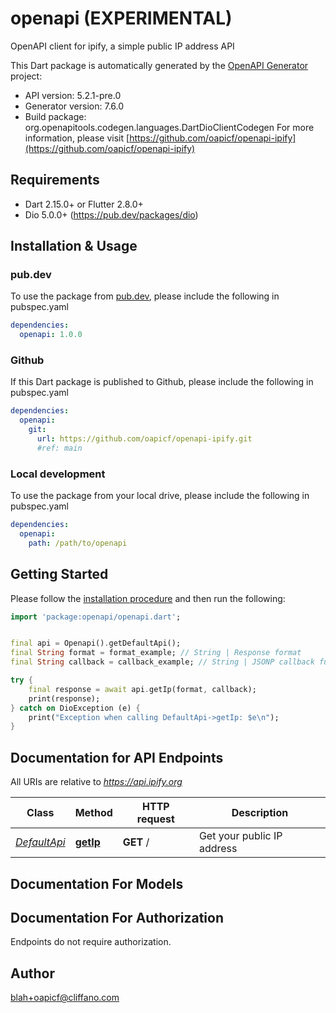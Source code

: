 # openapi (EXPERIMENTAL)
OpenAPI client for ipify, a simple public IP address API

This Dart package is automatically generated by the [OpenAPI Generator](https://openapi-generator.tech) project:

- API version: 5.2.1-pre.0
- Generator version: 7.6.0
- Build package: org.openapitools.codegen.languages.DartDioClientCodegen
For more information, please visit [https://github.com/oapicf/openapi-ipify](https://github.com/oapicf/openapi-ipify)

## Requirements

* Dart 2.15.0+ or Flutter 2.8.0+
* Dio 5.0.0+ (https://pub.dev/packages/dio)

## Installation & Usage

### pub.dev
To use the package from [pub.dev](https://pub.dev), please include the following in pubspec.yaml
```yaml
dependencies:
  openapi: 1.0.0
```

### Github
If this Dart package is published to Github, please include the following in pubspec.yaml
```yaml
dependencies:
  openapi:
    git:
      url: https://github.com/oapicf/openapi-ipify.git
      #ref: main
```

### Local development
To use the package from your local drive, please include the following in pubspec.yaml
```yaml
dependencies:
  openapi:
    path: /path/to/openapi
```

## Getting Started

Please follow the [installation procedure](#installation--usage) and then run the following:

```dart
import 'package:openapi/openapi.dart';


final api = Openapi().getDefaultApi();
final String format = format_example; // String | Response format
final String callback = callback_example; // String | JSONP callback function name

try {
    final response = await api.getIp(format, callback);
    print(response);
} catch on DioException (e) {
    print("Exception when calling DefaultApi->getIp: $e\n");
}

```

## Documentation for API Endpoints

All URIs are relative to *https://api.ipify.org*

Class | Method | HTTP request | Description
------------ | ------------- | ------------- | -------------
[*DefaultApi*](doc/DefaultApi.md) | [**getIp**](doc/DefaultApi.md#getip) | **GET** / | Get your public IP address


## Documentation For Models



## Documentation For Authorization

Endpoints do not require authorization.


## Author

blah+oapicf@cliffano.com


